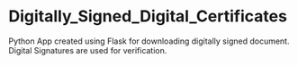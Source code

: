 # Digitally_Signed_Digital_Certificates
Python App created using Flask for downloading digitally signed document.
Digital Signatures are used for verification.
